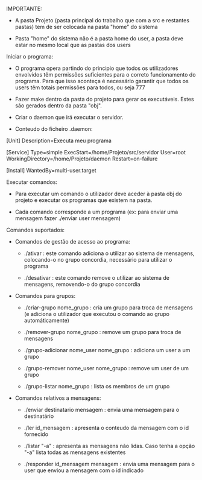 IMPORTANTE:
 - A pasta Projeto (pasta principal do trabalho que com a src e restantes pastas) tem de ser colocada na pasta "home" do sistema

 - Pasta "home" do sistema não é a pasta home do user, a pasta deve estar no mesmo local que as pastas dos users


Iniciar o programa:
 
 - O programa opera partindo do principio que todos os utilizadores envolvidos têm permissões suficientes para o correto funcionamento do programa. Para que isso aconteça é necessário garantir que todos os users têm totais permissões para todos, ou seja 777

 - Fazer make dentro da pasta do projeto para gerar os executáveis. Estes são gerados dentro da pasta "obj".

 - Criar o daemon que irá executar o servidor.

 - Conteudo do ficheiro .daemon:

[Unit]
Description=Executa meu programa

[Service]
Type=simple
ExecStart=/home/Projeto/src/servidor
User=root
WorkingDirectory=/home/Projeto/daemon
Restart=on-failure

[Install]
WantedBy=multi-user.target


Executar comandos:

 - Para executar um comando o utilizador deve aceder à pasta obj do projeto e executar os programas que existem na pasta.
 
 - Cada comando corresponde a um programa (ex: para enviar uma mensagem fazer ./enviar user mensagem)



Comandos suportados:

 - Comandos de gestão de acesso ao programa:

    - ./ativar : este comando adiciona o utilizar ao sistema de mensagens, colocando-o no grupo concordia, necessário para utilizar o programa

    - ./desativar : este comando remove o utilizar ao sistema de mensagens, removendo-o do grupo concordia

 - Comandos para grupos:

    - ./criar-grupo nome_grupo : cria um grupo para troca de mensagens (e adiciona o utilizador que executou o comando ao grupo automáticamente)

    - ./remover-grupo nome_grupo : remove um grupo para troca de mensagens

    - ./grupo-adicionar nome_user nome_grupo : adiciona um user a um grupo

    - ./grupo-remover nome_user nome_grupo : remove um user de um grupo

    - ./grupo-listar nome_grupo : lista os membros de um grupo

 - Comandos relativos a mensagens:

    - ./enviar destinatario mensagem : envia uma mensagem para o destinatário

    - ./ler id_mensagem : apresenta o conteudo da mensagem com o id fornecido

    - ./listar "-a" : apresenta as mensagens não lidas. Caso tenha a opção "-a" lista todas as mensagens existentes 

    - ./responder id_mensagem mensagem : envia uma mensagem para o user que enviou a mensagem com o id indicado
